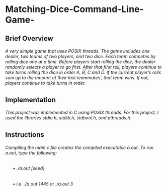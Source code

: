 # **Matching-Dice-Command-Line-Game-**

## **Brief Overview**
###### A very simple game that uses POSIX threads. The game includes one dealer, two teams of two players, and two dice. Each team competes by rolling dice one at a time. Before players start rolling the dice, the dealer randomly selects a player to go first. After that first roll, players continue to take turns rolling the dice in order A, B, C and D. If the current player’s rolls sum up to the amount of their last teammates’, that team wins. If not, players continue to take turns in order.

## **Implementation**
###### This project was implemented in C using POSIX threads. For this project, I used the libraries stdio.h, stdlib.h, stdbool.h, and pthreads.h.

## **Instructions**
###### Compiling the main.c file creates the compiled executable a.out. To run a.out, type the following: 
###### &nbsp;&nbsp;&nbsp;&nbsp;&nbsp;&nbsp;• ./a.out [seed]
###### &nbsp;&nbsp;&nbsp;&nbsp;&nbsp;&nbsp;• i.e. ./a.out 1445 or ./a.out 3
